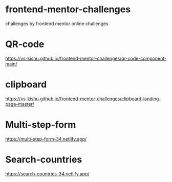 # frontend-mentor-challenges
challenges by frontend mentor online challenges

# QR-code
https://vs-kishu.github.io/frontend-mentor-challenges/qr-code-component-main/

# clipboard
https://vs-kishu.github.io/frontend-mentor-challenges/clipboard-landing-page-master/

# Multi-step-form
https://multi-step-form-34.netlify.app/

# Search-countries
https://search-countries-34.netlify.app/
